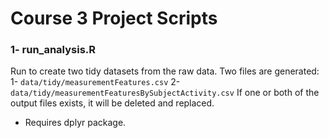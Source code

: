 # Course 3 Project Scripts

### 1- run_analysis.R
Run to create two tidy datasets from the raw data. Two files are generated:
1- `data/tidy/measurementFeatures.csv`
2- `data/tidy/measurementFeaturesBySubjectActivity.csv`
If one or both of the output files exists, it will be deleted and replaced.
- Requires dplyr package.